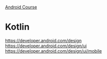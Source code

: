[Android Course](https://www.youtube.com/watch?v=blKkRoZPxLc)

# Kotlin
https://developer.android.com/design
https://developer.android.com/design/ui
https://developer.android.com/design/ui/mobile